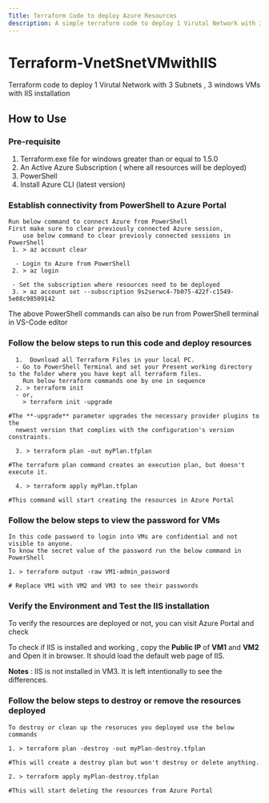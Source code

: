 ```yaml
---
Title: Terraform Code to deploy Azure Resources
description: A simple terraform code to deploy 1 Virutal Network with 3 Subnets , 3 windows VMs with IIS installation
---
```

# Terraform-VnetSnetVMwithIIS
Terraform code to deploy 1 Virutal Network with 3 Subnets , 3 windows VMs with IIS installation

## How to Use
  ### Pre-requisite 
  1.  Terraform.exe file for windows greater than or equal to 1.5.0
  2.  An Active Azure Subscription ( where all resources will be deployed)
  3.  PowerShell
  4.  Install Azure CLI (latest version)

  ### Establish connectivity from PowerShell to Azure Portal 
    Run below command to connect Azure from PowerShell
    First make sure to clear previously connected Azure session,
        use below command to clear previosly connected sessions in PowerShell
     1. > az account clear
        
      - Login to Azure from PowerShell
     2. > az login
        
     - Set the subscription where resources need to be deployed
     3. > az account set --subscription 9s2serwc4-7b075-422f-c1549-5e08c98509142
  The above PowerShell commands can also be run from PowerShell terminal in VS-Code editor

  ### Follow the below steps to run this code and deploy resources
      1.  Download all Terraform Files in your local PC.
      - Go to PowerShell Terminal and set your Present working directory to the folder where you have kept all terraform files.
        Run below terraform commands one by one in sequence
      2. > terraform init
      - or,     
        > terraform init -upgrade
        
    #The **-upgrade** parameter upgrades the necessary provider plugins to the
      newest version that complies with the configuration's version constraints.
    
      3. > terraform plan -out myPlan.tfplan
         
    #The terraform plan command creates an execution plan, but doesn't execute it.
    
      4. > terraform apply myPlan.tfplan
         
    #This command will start creating the resources in Azure Portal

 ### Follow the below steps to view the password for VMs
    In this code password to login into VMs are confidential and not visible to anyone. 
    To know the secret value of the password run the below command in PowerShell
    
    1. > terraform output -raw VM1-admin_password
    
    # Replace VM1 with VM2 and VM3 to see their passwords   

   ### Verify the Environment and Test the IIS installation
   
   To verify the resources are deployed or not, you can visit Azure Portal and check

   To check if IIS is installed and working , copy the **Public IP** of **VM1** and **VM2**
   and Open it in browser. It should load the default web page of IIS.

   **Notes** : IIS is not installed in VM3. It is left intentionally to see the differences.    
     
 ### Follow the below steps to destroy or remove the resources deployed
    To destroy or clean up the resoruces you deployed use the below commands
    
    1. > terraform plan -destroy -out myPlan-destroy.tfplan

    #This will create a destroy plan but won't destroy or delete anything.

    2. > terraform apply myPlan-destroy.tfplan

    #This will start deleting the resources from Azure Portal
    



















      

